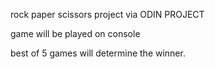 rock paper scissors project via ODIN PROJECT

game will be played on console

best of 5 games will determine the winner. 